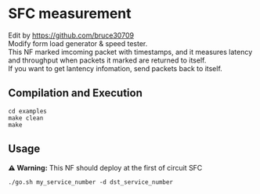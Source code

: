 SFC measurement
==
Edit by https://github.com/bruce30709  
Modify form load generator & speed tester.  
This NF marked imcoming packet with timestamps, and it measures latency and throughput when packets it marked are returned to itself.  
If you want to get lantency infomation, send packets back to itself.

Compilation and Execution
--
```
cd examples
make clean
make
```
Usage
--
**⚠ Warning:** This NF should deploy at the first of circuit SFC
```
./go.sh my_service_number -d dst_service_number
```
